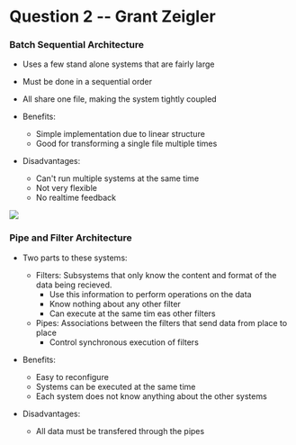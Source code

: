 # Question 2 -- Grant Zeigler


### Batch Sequential Architecture
* Uses a few stand alone systems that are fairly large
* Must be done in a sequential order
* All share one file, making the system tightly coupled

* Benefits:
  * Simple implementation due to linear structure
  * Good for transforming a single file multiple times
* Disadvantages:
  * Can't run multiple systems at the same time
  * Not very flexible
  * No realtime feedback

![](https://yuml.me/8c2a50b4.jpg)
  
### Pipe and Filter Architecture
* Two parts to these systems:
  * Filters: Subsystems that only know the content and format of the data being recieved.
    * Use this information to perform operations on the data
    * Know nothing about any other filter
    * Can execute at the same tim eas other filters
  * Pipes: Associations between the filters that send data from place to place 
    * Control synchronous execution of filters
  
* Benefits:
  * Easy to reconfigure
  * Systems can be executed at the same time
  * Each system does not know anything about the other systems
* Disadvantages:
  * All data must be transfered through the pipes
